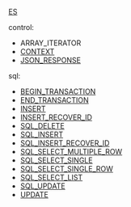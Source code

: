 [ES](README.md)

control:
* ARRAY_ITERATOR
* [CONTEXT](type/CONTEXT-ES.md)
* [JSON_RESPONSE](type/JSON_RESPONSE-ES.md)

sql:
* [BEGIN_TRANSACTION](type/BEGIN_TRANSACTION-ES.md)
* [END_TRANSACTION](type/END_TRANSACTION-ES.md)
* [INSERT](type/INSERT-ES.md)
* [INSERT_RECOVER_ID](type/INSERT_RECOVER_ID-ES.md)
* [SQL_DELETE](type/SQL_DELETE-ES.md)
* [SQL_INSERT](type/SQL_INSERT-ES.md)
* [SQL_INSERT_RECOVER_ID](type/SQL_INSERT_RECOVER_ID-ES.md)
* [SQL_SELECT_MULTIPLE_ROW](type/SQL_SELECT_MULTIPLE_ROW-ES.md)
* [SQL_SELECT_SINGLE](type/SQL_SELECT_SINGLE-ES.md)
* [SQL_SELECT_SINGLE_ROW](type/SQL_SELECT_SINGLE_ROW-ES.md)
* [SQL_SELECT_LIST](type/SQL_SELECT_LIST-ES.md)
* [SQL_UPDATE](type/SQL_UPDATE-ES.md)
* [UPDATE](type/UPDATE-ES.md)
